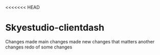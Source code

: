 <<<<<<< HEAD
# Skyestudio-clientdash

Changes made
main changes made
new changes that matters
another changes
redo of some changes
